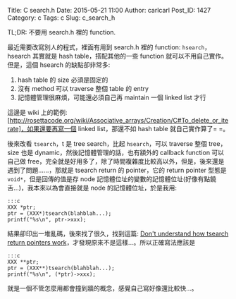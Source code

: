Title: C search.h
Date: 2015-05-21 11:00
Author: carlcarl
Post_ID: 1427
Category: c
Tags: c
Slug: c_search_h

TL;DR: 不要用 search.h 裡的 function.


最近需要改寫別人的程式，裡面有用到 search.h 裡的 function: `hsearch`，hsearch 其實就是 hash table，搭配其他的一些 function 就可以不用自己實作。但是，這個 hsearch 的缺點卻非常多:

1. hash table 的 size 必須是固定的
2. 沒有 method 可以 traverse 整個 table 的 entry
3. 記憶體管理很麻煩，可能還必須自己再 maintain 一個 linked list 才行


這邊是 wiki 上的範例: [http://rosettacode.org/wiki/Associative_arrays/Creation/C#To_delete_or_iterate]，如果還要再寫一個 linked list，那還不如 hash table 就自己實作算了= =。

後來改看 `tsearch`，t 是 tree search，比起 `hsearch`，可以 traverse 整個 tree，size 也是 dynamic，然後記憶體管理的話，也有額外的 callback function 可以自己做 free，完全就是好用多了，除了時間複雜度比較高以外，但是，後來還是遇到了問題......，那就是 tsearch return 的 pointer，它的 return pointer 型態是 `void*`，但是回傳的值是存 node 記憶體位址的變數的記憶體位址(好像有點饒舌...)，我本來以為會直接就是 node 的記憶體位址，於是我用: 

	:::c
	XXX *ptr;
	ptr = (XXX*)tsearch(blahblah...);
	printf("%s\n", ptr->xxx);

結果卻印出一堆亂碼，後來找了很久，找到這篇: [Don't understand how tsearch return pointers work]，才發現原來不是這樣...。所以正確寫法應該是

	:::c
	XXX **ptr;
	ptr = (XXX**)tsearch(blahblah...);
	printf("%s\n", (*ptr)->xxx);


就是一個不管怎麼用都會撞到牆的概念，感覺自己寫好像還比較快...。





[http://rosettacode.org/wiki/Associative_arrays/Creation/C#To_delete_or_iterate]: http://rosettacode.org/wiki/Associative_arrays/Creation/C#To_delete_or_iterate
[Don't understand how tsearch return pointers work]: https://stackoverflow.com/questions/21840116/dont-understand-how-tsearch-return-pointers-work



